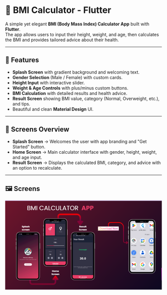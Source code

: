 # 📱 BMI Calculator - Flutter  

A simple yet elegant **BMI (Body Mass Index) Calculator App** built with **Flutter**.  
The app allows users to input their height, weight, and age, then calculates the BMI and provides tailored advice about their health.  

---

## 🚀 Features  
- **Splash Screen** with gradient background and welcoming text.  
- **Gender Selection** (Male / Female) with custom cards.  
- **Height Input** with interactive slider.  
- **Weight & Age Controls** with plus/minus custom buttons.  
- **BMI Calculation** with detailed results and health advice.  
- **Result Screen** showing BMI value, category (Normal, Overweight, etc.), and tips.  
- Beautiful and clean **Material Design** UI.  

---

## 📌 Screens Overview  

- **Splash Screen** → Welcomes the user with app branding and "Get Started" button.  
- **Home Screen** → Main calculator interface with gender, height, weight, and age input.  
- **Result Screen** → Displays the calculated BMI, category, and advice with an option to recalculate.  
 
---

## 🖼 Screens  
![Splash](assets/ScreenView.png)  
